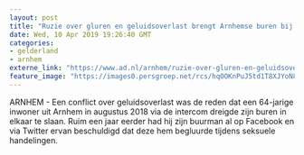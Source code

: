 ```yaml
---
layout: post
title: "Ruzie over gluren en geluidsoverlast brengt Arnhemse buren bij de politierechter"
date: Wed, 10 Apr 2019 19:26:40 GMT
categories: 
- gelderland 
- arnhem 
externe_link: "https://www.ad.nl/arnhem/ruzie-over-gluren-en-geluidsoverlast-brengt-arnhemse-buren-bij-de-politierechter~aad9b899/"
feature_image: "https://images0.persgroep.net/rcs/hqOOKnPuJ5td1T8XJYoN8PDK4N0/diocontent/70290039/_fitwidth/400/?appId=21791a8992982cd8da851550a453bd7f&quality=0.7"
---
```


ARNHEM - Een conflict over geluidsoverlast was de reden dat een 64-jarige inwoner uit Arnhem in augustus 2018 via de intercom dreigde zijn buren in elkaar te slaan. Ruim een jaar eerder had hij zijn buurman al op Facebook en via Twitter ervan beschuldigd dat deze hem begluurde tijdens seksuele handelingen.
